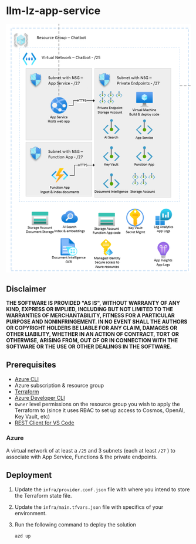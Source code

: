 # llm-lz-app-service

![architecture](./.img/architecture.png)

## Disclaimer

**THE SOFTWARE IS PROVIDED "AS IS", WITHOUT WARRANTY OF ANY KIND, EXPRESS OR IMPLIED, INCLUDING BUT NOT LIMITED TO THE WARRANTIES OF MERCHANTABILITY, FITNESS FOR A PARTICULAR PURPOSE AND NONINFRINGEMENT. IN NO EVENT SHALL THE AUTHORS OR COPYRIGHT HOLDERS BE LIABLE FOR ANY CLAIM, DAMAGES OR OTHER LIABILITY, WHETHER IN AN ACTION OF CONTRACT, TORT OR OTHERWISE, ARISING FROM, OUT OF OR IN CONNECTION WITH THE SOFTWARE OR THE USE OR OTHER DEALINGS IN THE SOFTWARE.**

## Prerequisites

- [Azure CLI](https://docs.microsoft.com/en-us/cli/azure/install-azure-cli)
- Azure subscription & resource group
- [Terraform](https://developer.hashicorp.com/terraform/install?product_intent=terraform#windows)
- [Azure Developer CLI](https://learn.microsoft.com/en-us/azure/developer/azure-developer-cli/install-azd?tabs=winget-windows%2Cbrew-mac%2Cscript-linux&pivots=os-windows)
- `Owner` level permissions on the resource group you wish to apply the Terraform to (since it uses RBAC to set up access to Cosmos, OpenAI, Key Vault, etc)
- [REST Client for VS Code](https://marketplace.visualstudio.com/items?itemName=humao.rest-client)

### Azure

A virtual network of at least a `/25` and 3 subnets (each at least `/27` ) to associate with App Service, Functions & the private endpoints.

## Deployment

1. Update the `infra/provider.conf.json` file with where you intend to store the Terraform state file.
1. Update the `infra/main.tfvars.json` file with specifics of your environment.

1. Run the following command to deploy the solution

    ```shell
    azd up
    ```